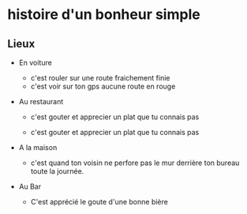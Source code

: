 # histoire d'un bonheur simple

## Lieux

* En voiture
    * c'est rouler sur une route fraichement finie
    * c'est voir sur ton gps aucune route en rouge

* Au restaurant
    * c'est gouter et apprecier un plat que tu connais pas

    * c'est gouter et apprecier un plat que tu connais pas

* A la maison
    * c'est quand ton voisin ne perfore pas le mur derrière ton bureau toute la journée.

* Au Bar
    * C'est apprécié le goute d'une bonne bière
